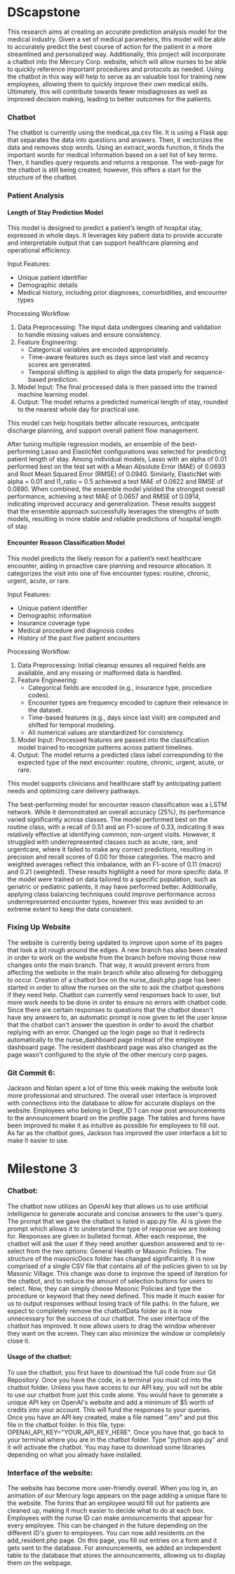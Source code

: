 # DScapstone


This research aims at creating an accurate prediction analysis model for the medical industry. Given a set of medical parameters, this model will be able to accurately predict the best course of action for the patient in a more streamlined and personalized way. Additionally, this project will incorporate a chatbot into the Mercury Corp. website, which will allow nurses to be able to quickly reference important procedures and protocols as needed. Using the chatbot in this way will help to serve as an valuable tool for training new employees, allowing them to quickly improve their own medical skills. Ultimately, this will contribute towards fewer misdiagnoses as well as improved decision making, leading to better outcomes for the patients.


### Chatbot
The chatbot is currently using the medical_qa.csv file. It is using a Flask app that separates the data into questions and answers. Then, it vectorizes the data and removes stop words. Using an extract_words function, it finds the important words for medical information based on a set list of key terms. Then, it handles query requests and returns a response. The web-page for the chatbot is still being created; however, this offers a start for the structure of the chatbot.


### Patient Analysis
#### Length of Stay Prediction Model

This model is designed to predict a patient’s length of hospital stay, expressed in whole days. It leverages key patient data to provide accurate and interpretable output that can support healthcare planning and operational efficiency.

Input Features:
- Unique patient identifier  
- Demographic details
- Medical history, including prior diagnoses, comorbidities, and encounter types  

Processing Workflow:
1. Data Preprocessing: The input data undergoes cleaning and validation to handle missing values and ensure consistency.
2. Feature Engineering:  
   - Categorical variables are encoded appropriately.  
   - Time-aware features such as days since last visit and recency scores are generated.  
   - Temporal shifting is applied to align the data properly for sequence-based prediction.
3. Model Input: The final processed data is then passed into the trained machine learning model.
4. Output: The model returns a predicted numerical length of stay, rounded to the nearest whole day for practical use.

This model can help hospitals better allocate resources, anticipate discharge planning, and support overall patient flow management.

After tuning multiple regression models, an ensemble of the best-performing Lasso and ElasticNet configurations was selected for predicting patient length of stay. Among individual models, Lasso with an alpha of 0.01 performed best on the test set with a Mean Absolute Error (MAE) of 0.0693 and Root Mean Squared Error (RMSE) of 0.0940. Similarly, ElasticNet with alpha = 0.01 and l1_ratio = 0.5 achieved a test MAE of 0.0622 and RMSE of 0.0890. When combined, the ensemble model yielded the strongest overall performance, achieving a test MAE of 0.0657 and RMSE of 0.0914, indicating improved accuracy and generalization. These results suggest that the ensemble approach successfully leverages the strengths of both models, resulting in more stable and reliable predictions of hospital length of stay.

#### Encounter Reason Classification Model

This model predicts the likely reason for a patient’s next healthcare encounter, aiding in proactive care planning and resource allocation. It categorizes the visit into one of five encounter types: routine, chronic, urgent, acute, or rare.

Input Features:
- Unique patient identifier  
- Demographic information 
- Insurance coverage type  
- Medical procedure and diagnosis codes  
- History of the past five patient encounters  

Processing Workflow:
1. Data Preprocessing: Initial cleanup ensures all required fields are available, and any missing or malformed data is handled.
2. Feature Engineering:  
   - Categorical fields are encoded (e.g., insurance type, procedure codes).  
   - Encounter types are frequency encoded to capture their relevance in the dataset.  
   - Time-based features (e.g., days since last visit) are computed and shifted for temporal modeling.  
   - All numerical values are standardized for consistency.
3. Model Input: Processed features are passed into the classification model trained to recognize patterns across patient timelines.
4. Output: The model returns a predicted class label corresponding to the expected type of the next encounter: routine, chronic, urgent, acute, or rare.

This model supports clinicians and healthcare staff by anticipating patient needs and optimizing care delivery pathways.

The best-performing model for encounter reason classification was a LSTM network. While it demonstrated an overall accuracy (25%), its performance varied significantly across classes. The model performed best on the routine class, with a recall of 0.51 and an F1-score of 0.33, indicating it was relatively effective at identifying common, non-urgent visits. However, it struggled with underrepresented classes such as acute, rare, and urgentcare, where it failed to make any correct predictions, resulting in precision and recall scores of 0.00 for those categories. The macro and weighted averages reflect this imbalance, with an F1-score of 0.11 (macro) and 0.21 (weighted). These results highlight a need for more specific data. If the model were trained on data tailored to a specific population, such as geriatric or pediatric patients, it may have performed better. Additionally, applying class balancing techniques could improve performance across underrepresented encounter types, however this was avoided to an extreme extent to keep the data consistent. 

### Fixing Up Website
The website is currently being updated to improve upon some of its pages that look a bit rough around the edges. A new branch has also been created in order to work on the website from the branch before moving those new changes onto the main branch. That way, it would prevent errors from affecting the website in the main branch while also allowing for debugging to occur. Creation of a chatbot box on the nurse_dash.php page has been started in order to allow the nurses on the site to ask the chatbot questions if they need help. Chatbot can currently send responses back to user, but more work needs to be done in order to ensure no errors with chatbot code. Since there are certain responses to questions that the chatbot doesn't have any answers to, an automatic prompt is now given to let the user know that the chatbot can't answer the question in order to avoid the chatbot replying with an error. Changed up the login page so that it redirects automatically to the nurse_dashboard page instead of the employee dashboard page. The resident dashboard page was also changed as the page wasn't configured to the style of the other mercury corp pages.



### Git Commit 6:
Jackson and Nolan spent a lot of time this week making the website look more professional and structured. The overall user interface is improved with connections into the database to allow for accurate displays on the website. Employees who belong in Dept_ID 1 can now post announcements to the announcement board on the profile page. The tables and forms have been improved to make it as intuitive as possible for employees to fill out. As far as the chatbot goes, Jackson has improved the user interface a bit to make it easier to use. 


# Milestone 3

### Chatbot:
The chatbot now utilizes an OpenAI key that allows us to use artificial intelligence to generate accurate and concise answers to the user's query. The prompt that we gave the chatbot is listed in app.py file. AI is given the prompt which allows it to understand the type of response we are looking for. Responses are given in bulleted format. After each response, the chatbot will ask the user if they need another question answered and to re-select from the two options: General Health or Masonic Policies. The structure of the masonicDocs folder has changed significantly. It is now comprised of a single CSV file that contains all of the policies given to us by Masonic Village. This change was done to improve the speed of iteration for the chatbot, and to reduce the amount of selection buttons for users to select. Now, they can simply choose Masonic Policies and type the procedure or keyword that they need defined. This made it much easier for us to output responses without losing track of file paths. In the future, we expect to completely remove the chatbotData folder as it is now unnecessary for the success of our chatbot. The user interface of the chatbot has improved. It now allows users to drag the window wherever they want on the screen. They can also minimize the window or completely close it. 

#### Usage of the chatbot:
To use the chatbot, you first have to download the full code from our Git Repository. Once you have the code, in a terminal you must cd into the chatbot folder. Unless you have access to our API key, you will not be able to use our chatbot from just this code alone. You would have to generate a unique API key on OpenAI's website and add a minimum of $5 worth of credits into your account. This will fund the responses to your queries. Once you have an API key created, make a file named ".env" and put this file in the chatbot folder. In this file, type: OPENAI_API_KEY="YOUR_API_KEY_HERE". Once you have that, go back to your terminal where you are in the chatbot folder. Type "python app.py" and it will activate the chatbot. You may have to download some libraries depending on what you already have installed.

### Interface of the website:
The website has become more user-friendly overall. When you log in, an animation of our Mercury logo appears on the page adding a unique flare to the website. The forms that an employee would fill out for patients are cleaned up, making it much easier to decide what to do at each box. Employees with the nurse ID can make announcements that appear for every employee. This can be changed in the future depending on the different ID's given to employees. You can now add residents on the add_resident.php page. On this page, you fill out entries on a form and it gets sent to the database. For announcements, we added an independent table to the database that stores the announcements, allowing us to display them on the webpage.
